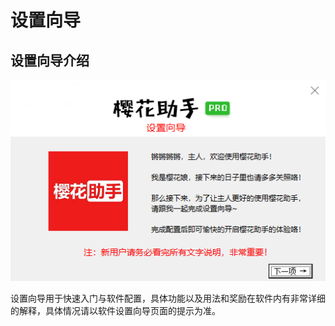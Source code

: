 # 设置向导

## 设置向导介绍

![](../.gitbook/assets/image%20%2811%29%20%281%29.png)

设置向导用于快速入门与软件配置，具体功能以及用法和奖励在软件内有非常详细的解释，具体情况请以软件设置向导页面的提示为准。

